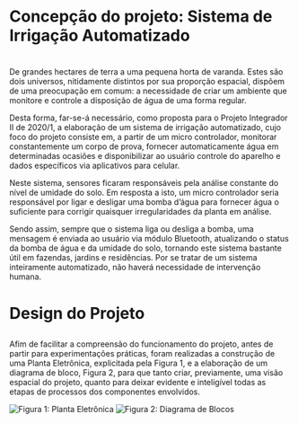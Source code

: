 # Concepção do projeto: Sistema de Irrigação Automatizado <h1>
<p> 
  De grandes hectares de terra a uma pequena horta de varanda. Estes são dois universos, nitidamente distintos por sua proporção espacial, dispõem de uma preocupação em comum: a necessidade de criar um ambiente que monitore e controle a disposição de água de uma forma regular.
</p>
<p>
  Desta forma, far-se-á necessário, como proposta para o Projeto Integrador II de 2020/1, a elaboração de um sistema de irrigação automatizado, cujo foco do projeto consiste em, a partir de um micro controlador, monitorar constantemente um corpo de prova, fornecer automaticamente água em determinadas ocasiões e disponibilizar ao usuário controle do aparelho e dados específicos via aplicativos para celular.
</p>
<p>
  Neste sistema, sensores ficaram responsáveis pela análise constante do nível de umidade do solo. Em resposta a isto, um micro controlador seria responsável por ligar e desligar uma bomba d’água para fornecer água o suficiente para corrigir quaisquer irregularidades da planta em análise.
</p>
<p>
  Sendo assim, sempre que o sistema liga ou desliga a bomba, uma mensagem é enviada ao usuário via módulo Bluetooth, atualizando o status da bomba de água e da umidade do solo, tornando este sistema bastante útil em fazendas, jardins e residências. Por se tratar de um sistema inteiramente automatizado, não haverá necessidade de intervenção humana.
</p>

# Design do Projeto <h2>
<p>
  Afim de facilitar a compreensão do funcionamento do projeto, antes de partir para experimentações práticas, foram realizadas a construção de uma Planta Eletrônica, explicitada pela Figura 1, e a elaboração de um diagrama de bloco, Figura 2, para que tanto criar, previamente, uma visão espacial do projeto, quanto para deixar evidente e inteligível todas as etapas de processos dos componentes envolvidos.
</p>

![Figura 1: Planta Eletrônica](https://imgur.com/4yaAxxI)
![Figura 2: Diagrama de Blocos](https://imgur.com/oX0SeF2)
